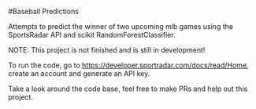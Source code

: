 #Baseball Predictions

Attempts to predict the winner of two upcoming mlb games using the SportsRadar API and scikit RandomForestClassifier. 

NOTE: This project is not finished and is still in development!

To run the code, go to https://developer.sportradar.com/docs/read/Home, create an account and generate an API key.

Take a look around the code base, feel free to make PRs and help out this project.
